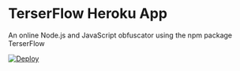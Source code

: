 # TerserFlow Heroku App
An online Node.js and JavaScript obfuscator using the npm package TerserFlow

[![Deploy](https://www.herokucdn.com/deploy/button.svg)](https://heroku.com/deploy?template=https://github.com/AfroYousef/TerserFlow-OpenSource)
